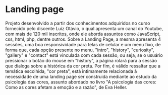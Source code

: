 # Landing page
Projeto desenvolvido a partir dos conhecimentos adquiridos no curso fornecido pelo discente Luiz Otávio, o qual apresenta um canal do Youtube, com mais de 120 mil inscritos, onde ele aborda assuntos como JavaScript, css, html, php, dentre outros. Sobre a Landing Page, a mesma apresenta 4 sessões, uma boa responsividade para telas de celular e um menu fixo, de forma que, cada opção presente no menu, "intro", "history", "curiosity", "gallery" e "contact" está vinculada com cada sessão, ou seja, se o usuário pressionar o botão do mouse em "history", a página rolará para a sessão que dialoga sobre a histórica da cor preta. Por fim, é válido ressaltar que a temática escolhida, "cor preta", está intimamente relacionada à necessidade de uma landing page ser construida mediante ao estudo da psicologia das cores, assunto abordado no livro "A psicologia das cores: Como as cores afetam a emoção e a razão", de Eva Heller. 


